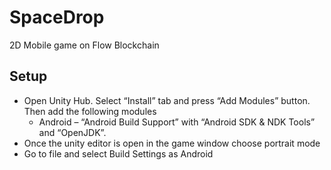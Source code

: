 # SpaceDrop
2D Mobile game on Flow Blockchain

## Setup
- Open Unity Hub. Select “Install” tab and press “Add Modules” button. Then add the following modules
  -  Android – “Android Build Support” with “Android SDK & NDK Tools” and “OpenJDK”.
- Once the unity editor is open in the game window choose portrait mode 
- Go to file and select Build Settings as Android
